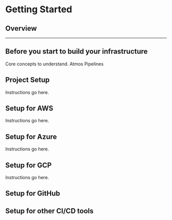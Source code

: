 
# Getting Started

## Overview

---

## Before you start to build your infrastructure

Core concepts to understand.
Atmos
Pipelines

## Project Setup

Instructions go here.

## Setup for AWS

Instructions go here.

## Setup for Azure

Instructions go here.

## Setup for GCP

Instructions go here.

## Setup for GitHub

## Setup for other CI/CD tools


